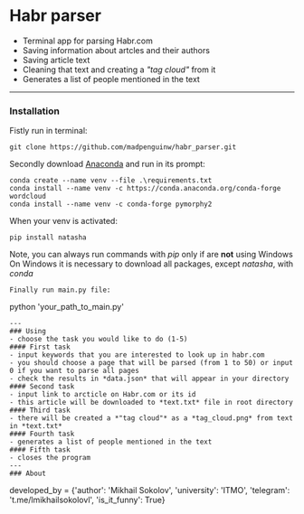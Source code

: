 # Habr parser
- Terminal app for parsing Habr.com
- Saving information about artcles and their authors
- Saving article text
- Cleaning that text and creating a *"tag cloud"* from it
- Generates a list of people mentioned in the text
---
### Installation
Fistly run in terminal:
```
git clone https://github.com/madpenguinw/habr_parser.git
```
Secondly download <a href=https://www.anaconda.com/products/distribution>Anaconda</a> and run in its prompt:
```
conda create --name venv --file .\requirements.txt
conda install --name venv -c https://conda.anaconda.org/conda-forge wordcloud
conda install --name venv -c conda-forge pymorphy2
```
When your venv is activated:
```
pip install natasha
```
Note, you can always run commands with *pip* only if are **not** using Windows
On Windows it is necessary to download all packages, except *natasha*, with *conda*
```
Finally run main.py file:
```
python 'your_path_to_main.py'
```
---
### Using
- choose the task you would like to do (1-5)
#### First task
- input keywords that you are interested to look up in habr.com
- you should choose a page that will be parsed (from 1 to 50) or input 0 if you want to parse all pages
- check the results in *data.json* that will appear in your directory 
#### Second task
- input link to arcticle on Habr.com or its id
- this article will be downloaded to *text.txt* file in root directory
#### Third task
- there will be created a *"tag cloud"* as a *tag_cloud.png* from text in *text.txt*
#### Fourth task
- generates a list of people mentioned in the text
#### Fifth task
- closes the program
---
### About
```
developed_by = {'author': 'Mikhail Sokolov',
                'university': 'ITMO',
                'telegram': 't.me/lmikhailsokolovl',
                'is_it_funny': True}
```
